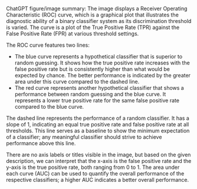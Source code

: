ChatGPT figure/image summary: The image displays a Receiver Operating Characteristic (ROC) curve, which is a graphical plot that illustrates the diagnostic ability of a binary classifier system as its discrimination threshold is varied. The curve is a plot of the True Positive Rate (TPR) against the False Positive Rate (FPR) at various threshold settings.

The ROC curve features two lines:
- The blue curve represents a hypothetical classifier that is superior to random guessing. It shows how the true positive rate increases with the false positive rate but is consistently higher than what would be expected by chance. The better performance is indicated by the greater area under this curve compared to the dashed line.
- The red curve represents another hypothetical classifier that shows a performance between random guessing and the blue curve. It represents a lower true positive rate for the same false positive rate compared to the blue curve.

The dashed line represents the performance of a random classifier. It has a slope of 1, indicating an equal true positive rate and false positive rate at all thresholds. This line serves as a baseline to show the minimum expectation of a classifier; any meaningful classifier should strive to achieve performance above this line.

There are no axis labels or titles visible in the image, but based on the given description, we can interpret that the x-axis is the false positive rate and the y-axis is the true positive rate, both ranging from 0 to 1. The area under each curve (AUC) can be used to quantify the overall performance of the respective classifiers; a higher AUC indicates a better overall performance.